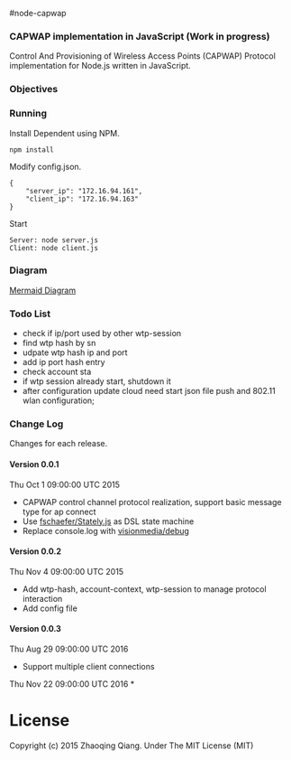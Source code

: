 #node-capwap

### CAPWAP implementation in JavaScript (Work in progress)

Control And Provisioning of Wireless Access Points (CAPWAP) Protocol implementation for Node.js
written in JavaScript.

### Objectives

### Running

Install Dependent using NPM.

```
npm install
```

Modify config.json.

```
{
    "server_ip": "172.16.94.161",
    "client_ip": "172.16.94.163"
}
```

Start

```
Server: node server.js  
Client: node client.js  
```
### Diagram

[Mermaid Diagram](./doc/diagram.md)  

### Todo List

 * check if ip/port used by other wtp-session
 * find wtp hash by sn
 * udpate wtp hash ip and port
 * add ip port hash entry
 * check account sta 
 * if wtp session already start, shutdown it
 * after configuration update cloud need start json file push and 802.11 wlan configuration;

### Change Log

Changes for each release.

#### Version 0.0.1

Thu Oct 1 09:00:00 UTC 2015

 * CAPWAP control channel protocol realization, support basic message type for ap connect
 * Use [fschaefer/Stately.js](https://github.com/fschaefer/Stately.js) as DSL state machine
 * Replace console.log with [visionmedia/debug](https://github.com/visionmedia/debug)

#### Version 0.0.2

Thu Nov 4 09:00:00 UTC 2015

 * Add wtp-hash, account-context, wtp-session to manage protocol interaction  
 * Add config file  

#### Version 0.0.3

Thu Aug 29 09:00:00 UTC 2016

 * Support multiple client connections

Thu Nov 22 09:00:00 UTC 2016
 * 

# License

Copyright (c) 2015 Zhaoqing Qiang. Under The MIT License (MIT)